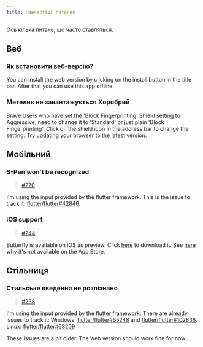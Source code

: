```yaml
---
title: Найчастіші питання
---
```


Ось кілька питань, що часто ставляться.

## Веб

### Як встановити веб-версію?

You can install the web version by clicking on the install button in the title bar.
After that you can use this app offline.

### Метелик не завантажується Хоробрий

Brave Users who have set the 'Block Fingerprinting' Shield setting to Aggressive, need to change it to 'Standard' or just plain 'Block Fingerprinting'.
Click on the shield icon in the address bar to change the setting.
Try updating your browser to the latest version.

## Мобільний

### S-Pen won't be recognized

> [#270](https://github.com/LinwoodDev/Butterfly/issues/270)

I'm using the input provided by the flutter framework.
This is the issue to track it: [flutter/flutter#42846](https://github.com/flutter/flutter/issues/42846).

### iOS support

> [#244](https://github.com/LinwoodDev/Butterfly/issues/244)

Butterfly is available on iOS as preview. Click [here](https://butterfly.linwood.dev/downloads/ios) to download it. See [here](https://github.com/LinwoodDev/Butterfly/issues/244#issuecomment-1935460878) why it's not available on the App Store.

## Стільниця

### Стильське введення не розпізнано

> [#238](https://github.com/LinwoodDev/Butterfly/issues/238)

I'm using the input provided by the flutter framework.
There are already issues to track it:
Windows: [flutter/flutter#65248](https://github.com/flutter/flutter/issues/65248) and [flutter/flutter#102836](https://github.com/flutter/flutter/issues/102836).
Linux: [flutter/flutter#63209](https://github.com/flutter/flutter/issues/63209)

These issues are a bit older. The web version should work fine for now.
